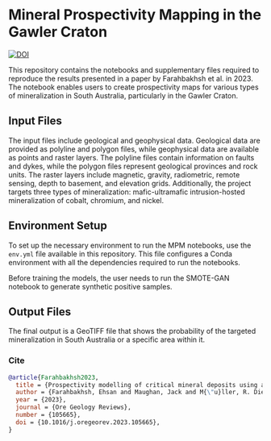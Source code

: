 # Mineral Prospectivity Mapping in the Gawler Craton

[![DOI](https://zenodo.org/badge/510555370.svg)](https://zenodo.org/badge/latestdoi/510555370)

This repository contains the notebooks and supplementary files required to reproduce the results presented in a paper by Farahbakhsh et al. in 2023. The notebook enables users to create prospectivity maps for various types of mineralization in South Australia, particularly in the Gawler Craton.

## Input Files

The input files include geological and geophysical data. Geological data are provided as polyline and polygon files, while geophysical data are available as points and raster layers. The polyline files contain information on faults and dykes, while the polygon files represent geological provinces and rock units. The raster layers include magnetic, gravity, radiometric, remote sensing, depth to basement, and elevation grids. Additionally, the project targets three types of mineralization: mafic-ultramafic intrusion-hosted mineralization of cobalt, chromium, and nickel.

## Environment Setup

To set up the necessary environment to run the MPM notebooks, use the `env.yml` file available in this repository. This file configures a Conda environment with all the dependencies required to run the notebooks.

Before training the models, the user needs to run the SMOTE-GAN notebook to generate synthetic positive samples.

## Output Files

The final output is a GeoTIFF file that shows the probability of the targeted mineralization in South Australia or a specific area within it.

### Cite

```bib
@article{Farahbakhsh2023,
  title = {Prospectivity modelling of critical mineral deposits using a generative adversarial network with oversampling and positive-unlabelled bagging},
  author = {Farahbakhsh, Ehsan and Maughan, Jack and M{\"u}ller, R. Dietmar},
  year = {2023},
  journal = {Ore Geology Reviews},
  number = {105665},
  doi = {10.1016/j.oregeorev.2023.105665},
}
```
